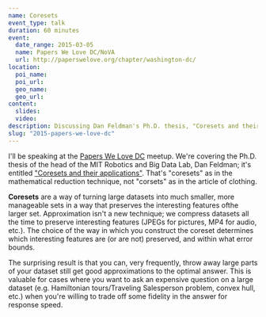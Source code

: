 ```yaml
---
name: Coresets
event_type: talk
duration: 60 minutes
event:
  date_range: 2015-03-05
  name: Papers We Love DC/NoVA
  url: http://paperswelove.org/chapter/washington-dc/
location:
  poi_name:
  poi_url:
  geo_name:
  geo_url:
content:
  slides:
  video:
description: Discussing Dan Feldman's Ph.D. thesis, "Coresets and their applications".
slug: "2015-papers-we-love-dc"
---
```


I'll be speaking at the [Papers We Love DC](http://www.meetup.com/Papers-We-Love-DC/events/220155410/) meetup. We're covering the Ph.D. thesis of the head of the MIT Robotics and Big Data Lab, Dan Feldman; it's entitled ["Coresets and their applications"](http://www.cs.tau.ac.il/thesis/thesis/feldman). That's "coresets" as in the mathematical reduction technique, not "corsets" as in the article of clothing.

**Coresets** are a way of turning large datasets into much smaller, more manageable sets in a way that preserves the interesting features ofthe larger set. Approximation isn't a new technique; we compress datasets all the time to preserve interesting features (JPEGs for pictures, MP4 for audio, etc.). The choice of the way in which you construct the coreset determines which interesting features are (or are not) preserved, and within what error bounds.

The surprising result is that you can, very frequently, throw away large parts of your dataset still get good approximations to the optimal answer. This is valuable for cases where you want to ask an expensive question on a large dataset (e.g. Hamiltonian tours/Traveling Salesperson problem, convex hull, etc.) when you're willing to trade off some fidelity in the answer for response speed.
